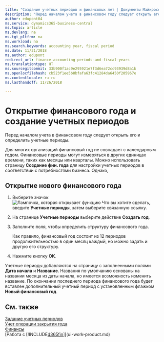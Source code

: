 ```yaml
---
title: "Создание учетных периодов и финансовых лет | Документы Майкрософт"
description: "Перед началом учета в финансовом году следует открыть его и определить учетные периоды."
author: edupont04
ms.service: dynamics365-business-central
ms.topic: article
ms.devlang: na
ms.tgt_pltfrm: na
ms.workload: na
ms.search.keywords: accounting year, fiscal period
ms.date: 11/21/2018
ms.author: edupont
redirect_url: finance-accounting-periods-and-fiscal-years
ms.translationtype: HT
ms.sourcegitcommit: 33b900f1ac9e295921e7f3d6ea72cc93939d8a1b
ms.openlocfilehash: cb523f1ee5b8bfafa63fc41284da6450f205967e
ms.contentlocale: ru-ru
ms.lasthandoff: 11/26/2018

---
```

# <a name="open-a-new-fiscal-year-and-create-accounting-periods"></a>Открытие финансового года и создание учетных периодов
Перед началом учета в финансовом году следует открыть его и определить учетные периоды.  

Для многих организаций финансовый год не совпадает с календарным годом. Финансовые периоды могут измеряться в других единицах времени, таких как месяцы или кварталы. Можно использовать страницу **Создание фин. года** для настройки учетных периодов в соответствии с потребностями бизнеса. Однако,   

## <a name="to-open-a-new-fiscal-year"></a>Открытие нового финансового года
1. Выберите значок ![Лампочка, которая открывает функцию Что вы хотите сделать](media/ui-search/search_small.png "Что вы хотите сделать"), введите **Учетные периоды**, затем выберите связанную ссылку.
2. На странице **Учетные периоды** выберите действие **Создать год**.
3. Заполните поля, чтобы определить структуру финансового года.

    Как правило, финансовый год состоит из 12 периодов продолжительностью в один месяц каждый, но можно задать и другую его структуру.
4. Нажмите кнопку **ОК**.

Учетные периоды добавляются на страницу с заполненными полями **Дата начала** и **Название**. Названия по умолчанию основаны на названии месяца из даты начала, но имеется возможность изменить название. По окончании последнего периода финансового года будет вставлен дополнительный учетный период с установленным флажком **Новый финансовый год**.  


## <a name="see-also"></a>См. также
[Задание учетных периодов](finance-how-specify-posting-periods.md)  
[Учет операции закрытия года](year-how-post-year-end-close-entry.md)  
[Финансы](finance.md)  
[Работа с [!INCLUDE[d365fin](includes/d365fin_md.md)]](ui-work-product.md)

